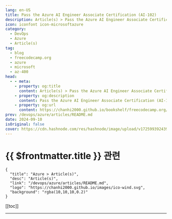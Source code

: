 ```yaml
---
lang: en-US
title: Pass the Azure AI Engineer Associate Certification (AI-102)
description: Article(s) > Pass the Azure AI Engineer Associate Certification (AI-102)
icon: iconfont icon-microsoftazure
category: 
  - DevOps
  - Azure
  - Article(s)
tag: 
  - blog
  - freecodecamp.org
  - azure
  - microsoft
  - az-400
head:
  - - meta:
    - property: og:title
      content: Article(s) > Pass the Azure AI Engineer Associate Certification (AI-102)
    - property: og:description
      content: Pass the Azure AI Engineer Associate Certification (AI-102)
    - property: og:url
      content: https://chanhi2000.github.io/bookshelf/freecodecamp.org/pass-the-azure-ai-engineer-associate-certification-ai-102.html
prev: /devops/azure/articles/README.md
date: 2024-09-10
isOriginal: false
cover: https://cdn.hashnode.com/res/hashnode/image/upload/v1725993924398/c2501267-b4ce-42cb-a73a-215d03a50aa0.png
---
```


# {{ $frontmatter.title }} 관련

```component VPCard
{
  "title": "Azure > Article(s)",
  "desc": "Article(s)",
  "link": "/devops/azure/articles/README.md",
  "logo": "https://chanhi2000.github.io/images/ico-wind.svg",
  "background": "rgba(10,10,10,0.2)"
}
```

[[toc]]

---

<SiteInfo
  name="Pass the Azure AI Engineer Associate Certification (AI-102)"
  desc="Are you ready to take your AI skills to the next level and earn the Azure AI Engineer Associate Certification (AI-102)? We just posted a comprehensive course on the freeCodeCamp.org YouTube channel that is designed to help you prepare for and pass th..."
  url="https://freecodecamp.org/news/pass-the-azure-ai-engineer-associate-certification-ai-102/"
  logo="https://cdn.freecodecamp.org/universal/favicons/favicon.ico"
  preview="https://cdn.hashnode.com/res/hashnode/image/upload/v1725993924398/c2501267-b4ce-42cb-a73a-215d03a50aa0.png"/>

<!-- TODO: 작성 -->

<!-- 
Are you ready to take your AI skills to the next level and earn the Azure AI Engineer Associate Certification (AI-102)? We just posted a comprehensive course on the freeCodeCamp.org YouTube channel that is designed to help you prepare for and pass this certification exam.

This course offers an in-depth exploration of Azure AI services, Azure AI Search, and Azure OpenAI, equipping you with the knowledge and skills needed to excel as a Microsoft Azure AI engineer. Andrew Brown of ExamPro developed this course.

### -course-overview">Course Overview

The course is structured to guide you through the essential components of the Azure AI Engineer Associate Certification. It begins with an introduction and an exam guide breakdown, setting the stage for a deep dive into the technical and practical aspects of Azure AI.

Here are the key sections of the course:

1. **Setup**: Learn how to set up your development environment and get acquainted with OpenAI Studio and AI Studio.
<li>**Gen AI Primer**: Understand the differences between AI and Generative AI, foundational models, large language models, and the intricacies of transformer architecture, tokenization, embeddings, and attention mechanisms.
<li>**ML and AI Concepts**: Explore supervised and unsupervised learning, neural networks, deep learning, and the tools like Jupyter Notebooks that facilitate AI development.
<li>**Responsible AI**: Learn about the principles of responsible AI, including fairness, reliability, privacy, inclusiveness, transparency, and accountability. Learn about the Responsible AI Standard V2 and how to apply these guidelines in real-world scenarios.
<li>**Azure AI Services**: Gain hands-on experience with Azure AI Services, including setup, diagnostic logging, and the differences between Azure AI Services and Azure AI Studio. Explore Azure OpenAI Service models, deployment types, and prompt engineering.
<li>**Azure AI Search**: Discover the capabilities of Azure AI Search, including RAG, document cracking, HNSW, and semantic ranking.
<li>**Text Analytics and Computer Vision**: Learn about natural language processing, sentiment analysis, PII extraction, and the capabilities of Azure AI Vision Studio.
<li>**Custom Vision and Document Intelligence**: Understand custom vision project types, features, and object detection, as well as Azure AI Document Intelligence and form recognition.
<li>**Speech API and AI Video Indexer**: Explore the Speech API and AI Video Indexer to enhance your AI solutions with audio and video processing capabilities.
<li>**Content Safety and Language Understanding**: Implement content moderation solutions and explore language understanding with LUIS and QnA Maker.
<li>**Face Service and Cleanup**: Learn about the Face Service and how to effectively clean up your AI projects.

### -certification-overview">Certification Overview

As a Microsoft Azure AI engineer, you will be responsible for building, managing, and deploying AI solutions that leverage Azure AI. This role involves participating in all phases of AI solutions development, from requirements definition and design to deployment, integration, and maintenance. You will work closely with solution architects, data scientists, data engineers, and other specialists to build secure, end-to-end AI solutions.

The skills measured in the certification include planning and managing an Azure AI solution, implementing content moderation, computer vision, natural language processing, knowledge mining, document intelligence, and generative AI solutions.

### -get-started">Get Started

To start your journey towards becoming an Azure AI Engineer Associate, watch the <a href="https://youtu.be/scJ4mobwjBQ">full course on the freeCodeCamp.org YouTube channel</a> (14-hour watch).

<div class="embed-wrapper">
        <iframe width="560" height="315" src="https://www.youtube.com/embed/scJ4mobwjBQ" style="aspect-ratio: 16 / 9; width: 100%; height: auto;" title="YouTube video player" allow="accelerometer; autoplay; clipboard-write; encrypted-media; gyroscope; picture-in-picture; web-share" referrerpolicy="strict-origin-when-cross-origin" allowfullscreen="" loading="lazy"></iframe></div>
-->

